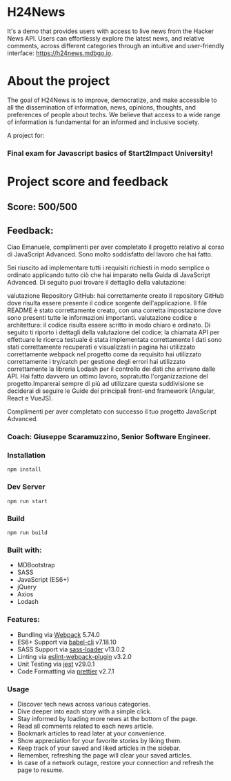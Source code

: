 # H24News

It's a demo that provides users with access to live news from the Hacker News API. Users can effortlessly explore the latest news, and relative comments, across different categories through an intuitive and user-friendly interface: https://h24news.mdbgo.io.

# About the project 
The goal of H24News is to improve, democratize, and make accessible to all the dissemination of information, news, opinions, thoughts, and preferences of people about techs. We believe that access to a wide range of information is fundamental for an informed and inclusive society.

A project for:
### Final exam for Javascript basics of Start2Impact University!
# Project score and feedback
## Score: 500/500
## Feedback:
Ciao Emanuele, complimenti per aver completato il progetto relativo al corso di JavaScript Advanced. Sono molto soddisfatto del lavoro che hai fatto.

Sei riuscito ad implementare tutti i requisiti richiesti in modo semplice o ordinato applicando tutto ciò che hai imparato nella Guida di JavaScript Advanced. Di seguito puoi trovare il dettaglio della valutazione:

valutazione Repository GitHub: hai correttamente creato il repository GitHub dove risulta essere presente il codice sorgente dell'applicazione. Il file README è stato correttamente creato, con una corretta impostazione dove sono presenti tutte le informazioni importanti.
valutazione codice e architettura: il codice risulta essere scritto in modo chiaro e ordinato. Di seguito ti riporto i dettagli della valutazione del codice:
la chiamata API per effettuare le ricerca testuale é stata implementata correttamente
I dati sono stati correttamente recuperati e visualizzati in pagina
hai utilizzato correttamente webpack nel progetto come da requisito
hai utilizzato correttamente i try/catch per gestione degli errori
hai utilizzato correttamente la libreria Lodash per il controllo dei dati che arrivano dalle API.
Hai fatto davvero un ottimo lavoro, sopratutto l'organizzazione del progetto.Imparerai sempre di più ad utilizzare questa suddivisione se deciderai di seguire le Guide dei principali front-end framework (Angular, React e VueJS).

Complimenti per aver completato con successo il tuo progetto JavaScript Advanced.
### Coach: Giuseppe Scaramuzzino, Senior Software Engineer.

### Installation
```
npm install
```
### Dev Server
```
npm run start
```
### Build
```
npm run build
```
### Built with:

* MDBootstrap
* SASS
* JavaScript (ES6+)
* jQuery
* Axios
* Lodash

### Features:

* Bundling via [Webpack](https://github.com/webpack/webpack) 5.74.0
* ES6+ Support via [babel-cli](https://github.com/babel/babel) v7.18.10
* SASS Support via [sass-loader](https://github.com/webpack-contrib/sass-loader) v13.0.2
* Linting via [eslint-webpack-plugin](https://github.com/webpack-contrib/eslint-webpack-plugin) v3.2.0
* Unit Testing via [jest](https://github.com/facebook/jest) v29.0.1
* Code Formatting via [prettier](https://github.com/prettier/prettier) v2.7.1

### Usage

* Discover tech news across various categories.
* Dive deeper into each story with a simple click.
* Stay informed by loading more news at the bottom of the page.
* Read all comments related to each news article.
* Bookmark articles to read later at your convenience.
* Show appreciation for your favorite stories by liking them.
* Keep track of your saved and liked articles in the sidebar. 
* Remember, refreshing the page will clear your saved articles.
* In case of a network outage, restore your connection and refresh the page to resume.
